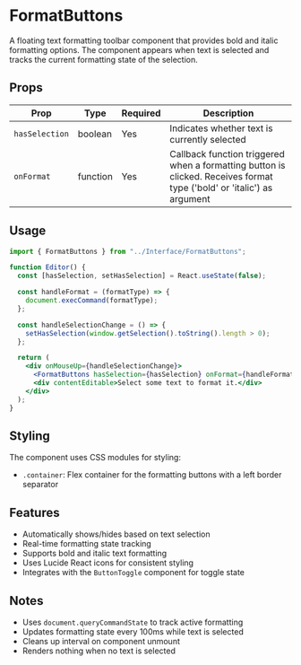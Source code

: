 # FormatButtons

A floating text formatting toolbar component that provides bold and italic formatting options. The component appears when text is selected and tracks the current formatting state of the selection.

## Props

| Prop           | Type     | Required | Description                                                                                                            |
| -------------- | -------- | -------- | ---------------------------------------------------------------------------------------------------------------------- |
| `hasSelection` | boolean  | Yes      | Indicates whether text is currently selected                                                                           |
| `onFormat`     | function | Yes      | Callback function triggered when a formatting button is clicked. Receives format type ('bold' or 'italic') as argument |

## Usage

```jsx
import { FormatButtons } from "../Interface/FormatButtons";

function Editor() {
  const [hasSelection, setHasSelection] = React.useState(false);

  const handleFormat = (formatType) => {
    document.execCommand(formatType);
  };

  const handleSelectionChange = () => {
    setHasSelection(window.getSelection().toString().length > 0);
  };

  return (
    <div onMouseUp={handleSelectionChange}>
      <FormatButtons hasSelection={hasSelection} onFormat={handleFormat} />
      <div contentEditable>Select some text to format it.</div>
    </div>
  );
}
```

## Styling

The component uses CSS modules for styling:

- `.container`: Flex container for the formatting buttons with a left border separator

## Features

- Automatically shows/hides based on text selection
- Real-time formatting state tracking
- Supports bold and italic text formatting
- Uses Lucide React icons for consistent styling
- Integrates with the `ButtonToggle` component for toggle state

## Notes

- Uses `document.queryCommandState` to track active formatting
- Updates formatting state every 100ms while text is selected
- Cleans up interval on component unmount
- Renders nothing when no text is selected
